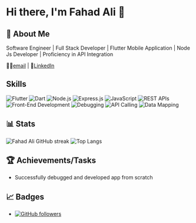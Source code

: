 # Hi there, I'm Fahad Ali 👋

## 🚀 About Me

Software Engineer | Full Stack Developer | Flutter Mobile Application | Node Js Developer | Proficiency in API Integration

👩‍💻[email](mailto:m.mohsin00933@gmail.com) | 🤝[LinkedIn](https://link/) 

## Skills

![Flutter](https://img.shields.io/badge/Flutter-Expert-2BB7F6?logo=flutter)
![Dart](https://img.shields.io/badge/Dart-Expert-0175C2?logo=dart)
![Node.js](https://img.shields.io/badge/Node.js-Expert-339933?logo=node.js)
![Express.js](https://img.shields.io/badge/Express.js-Expert-000000?logo=express)
![JavaScript](https://img.shields.io/badge/JavaScript-Expert-F7DF1E?logo=javascript)
![REST APIs](https://img.shields.io/badge/REST%20APIs-Expert-FFC300?logo=rest)
![Front-End Development](https://img.shields.io/badge/Front--End%20Development-Expert-1380C3?logo=frontend)
![Debugging](https://img.shields.io/badge/Debugging-Expert-9B111E?logo=debugging)
![API Calling](https://img.shields.io/badge/API%20Calling-Expert-2E8B57?logo=api)
![Data Mapping](https://img.shields.io/badge/Data%20Mapping-Expert-6A5ACD?logo=data)




## 📊 Stats

![Fahad Ali GitHub streak](https://github-readme-streak-stats.herokuapp.com/?user=FahadAli2001&theme=radical)
![Top Langs](https://github-readme-stats.vercel.app/api/top-langs/?username=dkrmentor&layout=compact&theme=radical)

<!-- ![Fahad Ali GitHub stats](https://github-readme-stats.vercel.app/api?username=FahadAli2001&show_icons=true&theme=radical)
 -->
<!-- ![Fahad Ali  GitHub trophies](https://github-profile-trophy.vercel.app/?username=FahadAli2001&theme=onedark)
 -->

## 🏆 Achievements/Tasks
- Successfully debugged and developed app from scratch

## 📈 Badges

- [![GitHub followers](https://img.shields.io/github/followers/FahadAli2001?style=social)](https://github.com/FahadAli2001)
